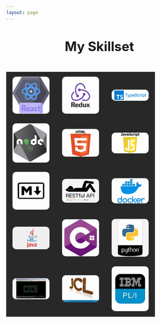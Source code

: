 ```yaml
---
layout: page
---
```


<style>

    .skill-container {
        display: flex;
        flex-wrap: wrap;
    }

    .skill {
    position: relative;
    margin: 10px;
    display: flex;
    justify-content: center; 
    align-items: center; 
}

    .skill img {
        /*To Do*/
        /*Resize images in GIMP to be 100px x 100 px*/

        width: 100px;
        /* height: 100px;  */
        border-radius: 10px;
    }

    .skill .tooltip {
        visibility: hidden;
        width: 120px;
        background-color: black;
        color: #fff;
        text-align: center;
        border-radius: 5px;
        padding: 5px;
        position: absolute;
        z-index: 1;
        bottom: 125%;
        left: 50%;
        margin-left: -60px;
        opacity: 0;
        transition: opacity 0.3s;
    }

    .skill:hover .tooltip {
        visibility: visible;
        opacity: 1;
    }
   
table thead tr, table tbody tr {
    background-color: #282828 !important; /* Set your desired background color */
    color: white; /* Optional: Set text color to white for better contrast */
}

h1 {
    text-align: center; /* Center align the title */
    font-size: 2.5em; /* Adjust the size as needed */
    margin-top: 20px; /* Add some top margin */
    padding: 25px;
}
</style>

<!-- ## Professional Web Development Experience -->
<h1>My Skillset</h1>
<center>
<table>
    <!-- <thead>
        <tr>
            <th>Front-End Tech</th>
        </tr>
    </thead> -->
    <tbody>
        <tr>
            <td>
                <div class="skill">
                    <img src="/assets/img/skills/react-100x100.png" alt="React">
                    <div class="tooltip">React</div>
                </div>
            </td>
            <td>
                <div class="skill">
                    <img src="/assets/img/skills/redux.jfif" alt="Redux">
                    <div class="tooltip">Redux</div>
                </div>
            </td>
            <td>
                <div class="skill">
                    <img src="/assets/img/skills/typescript.png" alt="TypeScript">
                    <div class="tooltip">TypeScript</div>
                </div>
            </td>
        </tr>
        <tr>
            <td>
                <div class="skill">
                    <img src="/assets/img/skills/nodejs.jfif" alt="NodeJs">
                    <div class="tooltip">NodeJS</div>
                </div>
            </td>
            <td>
                <div class="skill">
                    <img src="/assets/img/skills/html.jfif" alt="HTML">
                    <div class="tooltip">HTML</div>
                </div>
            </td>
            <td>
                <div class="skill">
                    <img src="/assets/img/skills/javascript.png" alt="JavaScript">
                    <div class="tooltip">JavaScript</div>
                </div>
            </td>
        </tr>
        <tr>
            <td>
                <div class="skill">
                    <img src="/assets/img/skills/markdown.jfif" alt="Markdown">
                    <div class="tooltip">Markdown</div>
                </div>
            </td>
            <td>
                <div class="skill">
                    <img src="/assets/img/skills/restful-api.jfif" alt="restful-api">
                    <div class="tooltip">Restful-API</div>
                </div>
            </td>
            <td>
                <div class="skill">
                    <img src="/assets/img/skills/docker.png" alt="docker">
                    <div class="tooltip">Docker</div>
                </div>
            </td>
        </tr>
        <tr>
            <td>
                <div class="skill">
                    <img src="/assets/img/skills/java.png" alt="java">
                    <div class="tooltip">Java</div>
                </div>
            </td>
            <td>
                <div class="skill">
                    <img src="/assets/img/skills/csharp.jfif" alt="csharp">
                    <div class="tooltip">C#</div>
                </div>
            </td>
            <td>
                <div class="skill">
                    <img src="/assets/img/skills/python.jfif" alt="python">
                    <div class="tooltip">Python</div>
                </div>
            </td>
        </tr>
        <tr>
            <td>
                <div class="skill">
                    <img src="/assets/img/skills/ibm-mainframe.jfif" alt="mainframe">
                    <div class="tooltip">Mainframe</div>
                </div>
            </td>
            <td>
                <div class="skill">
                    <img src="/assets/img/skills/jcl-mainframe.jfif" alt="jcl">
                    <div class="tooltip">JCL</div>
                </div>
            </td>
            <td>
                <div class="skill">
                    <img src="/assets/img/skills/pl1-ibm-mainframe.jfif" alt="PL1">
                    <div class="tooltip">PL1</div>
                </div>
            </td>
        </tr>
        <!-- Add more rows as needed -->
    </tbody>
</table>
</center>
<!-- 
<table>
    <thead>
        <tr>
            <th>Back-End Tech</th>
        </tr>
    </thead>
    <tbody>
        <tr>
            <div class="skill">
                <img src="/assets/img/skills/csharp.jfif" alt="C#">
                <div class="tooltip">C#</div>
            </div>
        </tr>
        <tr>
            <div class="skill">
                <img src="/assets/img/skills/ibm-mainframe.jfif" alt="Mainframe">
                <div class="tooltip">Mainframe</div>
            </div>
        </tr>
        <tr>
            <div class="skill">
                <img src="/assets/img/skills/ibm-db2.png" alt="DB2">
                <div class="tooltip">DB2</div>
            </div>
        </tr>
    </tbody>
</table> -->
<!-- Professional Web Development Experience
Tech Stack:
React-Redux
TypeScript and some Javascript
HTML/CSS

Tools
Docker
GitLab
Tmux
iTerm
PowerShell
VSCode

External Systems
Kafka
Kubernetes

Professional Backend Programming Experience

Personal Project Experience -->
